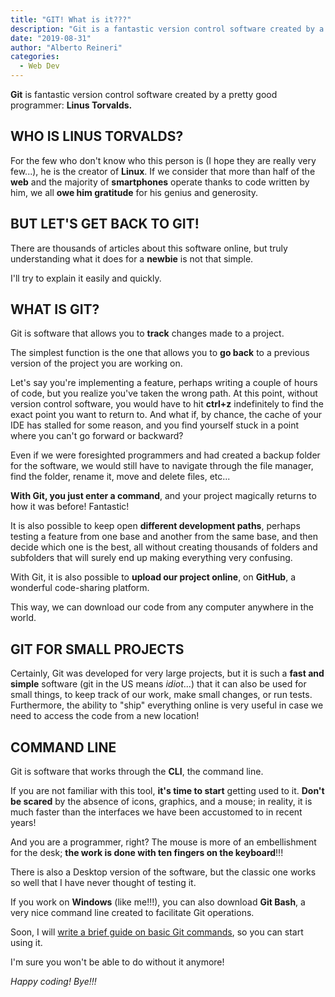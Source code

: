 ```yaml
---
title: "GIT! What is it???"
description: "Git is a fantastic version control software created by a pretty good programmer: Linus Torvalds."
date: "2019-08-31"
author: "Alberto Reineri"
categories:
  - Web Dev
---
```


**Git** is fantastic version control software created by a pretty good programmer: **Linus Torvalds.**

## WHO IS LINUS TORVALDS?

For the few who don't know who this person is (I hope they are really very few...), he is the creator of **Linux**. If we consider that more than half of the **web** and the majority of **smartphones** operate thanks to code written by him, we all **owe him gratitude** for his genius and generosity.

## BUT LET'S GET BACK TO GIT!

There are thousands of articles about this software online, but truly understanding what it does for a **newbie** is not that simple.

I'll try to explain it easily and quickly.

## WHAT IS GIT?

Git is software that allows you to **track** changes made to a project.

The simplest function is the one that allows you to **go back** to a previous version of the project you are working on.

Let's say you're implementing a feature, perhaps writing a couple of hours of code, but you realize you've taken the wrong path. At this point, without version control software, you would have to hit **ctrl+z** indefinitely to find the exact point you want to return to. And what if, by chance, the cache of your IDE has stalled for some reason, and you find yourself stuck in a point where you can't go forward or backward?

Even if we were foresighted programmers and had created a backup folder for the software, we would still have to navigate through the file manager, find the folder, rename it, move and delete files, etc...

**With Git, you just enter a command**, and your project magically returns to how it was before! Fantastic!

It is also possible to keep open **different development paths**, perhaps testing a feature from one base and another from the same base, and then decide which one is the best, all without creating thousands of folders and subfolders that will surely end up making everything very confusing.

With Git, it is also possible to **upload our project online**, on **GitHub**, a wonderful code-sharing platform.

This way, we can download our code from any computer anywhere in the world.

## GIT FOR SMALL PROJECTS

Certainly, Git was developed for very large projects, but it is such a **fast and simple** software (git in the US means _idiot_...) that it can also be used for small things, to keep track of our work, make small changes, or run tests. Furthermore, the ability to "ship" everything online is very useful in case we need to access the code from a new location!

## COMMAND LINE

Git is software that works through the **CLI**, the command line.

If you are not familiar with this tool, **it's time to start** getting used to it. **Don't be scared** by the absence of icons, graphics, and a mouse; in reality, it is much faster than the interfaces we have been accustomed to in recent years!

And you are a programmer, right? The mouse is more of an embellishment for the desk; **the work is done with ten fingers on the keyboard**!!!

There is also a Desktop version of the software, but the classic one works so well that I have never thought of testing it.

If you work on **Windows** (like me!!!), you can also download **Git Bash**, a very nice command line created to facilitate Git operations.

Soon, I will [write a brief guide on basic Git commands](/en/blog/how-to-use-git/), so you can start using it.

I'm sure you won't be able to do without it anymore!

_Happy coding! Bye!!!_